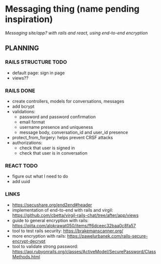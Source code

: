 # Messaging thing (name pending inspiration)
_Messaging site/app? with rails and react, using end-to-end encryption_


## PLANNING

### RAILS STRUCTURE TODO
  * default page: sign in page
  * views??

### RAILS DONE
  * create controllers, models for conversations, messages
  * add bcrypt
  * validations:
    * password and password confirmation
    * email format
    * username presence and uniqueness
    * message body, conversation_id and user_id presence
  * protect_from_forgery: helps prevent CRSF attacks
  * authorizations:
    * check that user is signed in
    * check that user is in conversation


### REACT TODO
  * figure out what I need to do
  * add uuid

### LINKS
  * https://secushare.org/end2end#header
  * implementation of end-to-end with rails and virgil: https://github.com/cbetta/virgil-rails-chat/tree/after/app/views
  * guide to general encryption with rails: https://qiita.com/alokrawat050/items/ff6dceec32baa0c8fa57
  * tool to test rails security: https://brakemanscanner.org/
  * more encryption with rails: https://pawelurbanek.com/rails-secure-encrypt-decrypt
  * tool to validate strong password: https://api.rubyonrails.org/classes/ActiveModel/SecurePassword/ClassMethods.html
